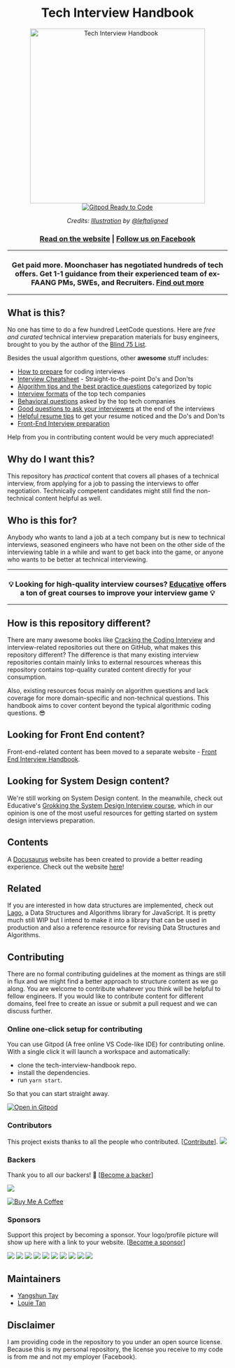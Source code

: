 <h1 align="center">Tech Interview Handbook</h1>

<div align="center">
  <a href="https://techinterviewhandbook.org/">
    <img src="website/static/img/logo.svg" alt="Tech Interview Handbook" width="400">
  </a>
  <br>
  <a href="https://gitpod.io/#https://github.com/yangshun/tech-interview-handbook">
    <img src="https://img.shields.io/badge/Gitpod-Ready--to--Code-blue?logo=gitpod" alt="Gitpod Ready to Code">
  </a>
  <br>
  <p>
    <em>Credits: <a href="https://dribbble.com/shots/3831443-Tech-Interview-Handbook">Illustration</a> by <a href="https://dribbble.com/leftaligned">@leftaligned</a></em>
  </p>
  <h3>
    <a href="https://techinterviewhandbook.org/">Read on the website</a> | <a href="https://facebook.com/techinterviewhandbook">Follow us on Facebook</a> 
  </h3>
</div>

---

<div align="center">
  <h3>Get paid more. Moonchaser has negotiated hundreds of tech offers. Get 1-1 guidance from their experienced team of ex-FAANG PMs, SWEs, and Recruiters. <a href="https://www.moonchaser.io/?utm_source=techinterviewhandbook&utm_medium=referral&utm_content=github" target="_blank">Find out more</a></h3>
</div>

---

## What is this?

No one has time to do a few hundred LeetCode questions. Here are _free and curated_ technical interview preparation materials for busy engineers, brought to you by the author of the [Blind 75 List](https://www.teamblind.com/post/New-Year-Gift---Curated-List-of-Top-75-LeetCode-Questions-to-Save-Your-Time-OaM1orEU).

Besides the usual algorithm questions, other **awesome** stuff includes:

- [How to prepare](https://techinterviewhandbook.org/coding-round-overview) for coding interviews
- [Interview Cheatsheet](https://techinterviewhandbook.org/cheatsheet) - Straight-to-the-point Do's and Don'ts
- [Algorithm tips and the best practice questions](https://techinterviewhandbook.org/algorithms/introduction) categorized by topic
- [Interview formats](https://techinterviewhandbook.org/interview-formats) of the top tech companies
- [Behavioral questions](https://techinterviewhandbook.org/behavioral-questions) asked by the top tech companies
- [Good questions to ask your interviewers](https://techinterviewhandbook.org/questions-to-ask) at the end of the interviews
- [Helpful resume tips](https://techinterviewhandbook.org/resume) to get your resume noticed and the Do's and Don'ts
- [Front-End Interview preparation](https://frontendinterviewhandbook.com)

Help from you in contributing content would be very much appreciated!

## Why do I want this?

This repository has _practical_ content that covers all phases of a technical interview, from applying for a job to passing the interviews to offer negotiation. Technically competent candidates might still find the non-technical content helpful as well.

## Who is this for?

Anybody who wants to land a job at a tech company but is new to technical interviews, seasoned engineers who have not been on the other side of the interviewing table in a while and want to get back into the game, or anyone who wants to be better at technical interviewing.

---

<div align="center">
  <h3>💡 Looking for high-quality interview courses? <a href="https://www.educative.io/explore?search_string=interview&aff=x23W">Educative</a> offers a ton of great courses to improve your interview game 💡</h3>
</div>

---

## How is this repository different?

There are many awesome books like [Cracking the Coding Interview](http://www.crackingthecodinginterview.com/) and interview-related repositories out there on GitHub, what makes this repository different? The difference is that many existing interview repositories contain mainly links to external resources whereas this repository contains top-quality curated content directly for your consumption.

Also, existing resources focus mainly on algorithm questions and lack coverage for more domain-specific and non-technical questions. This handbook aims to cover content beyond the typical algorithmic coding questions. 😎

## Looking for Front End content?

Front-end-related content has been moved to a separate website - [Front End Interview Handbook](https://frontendinterviewhandbook.com).

## Looking for System Design content?

We're still working on System Design content. In the meanwhile, check out Educative's [Grokking the System Design Interview course](https://www.educative.io/courses/grokking-the-system-design-interview?aff=x23W), which in our opinion is one of the most useful resources for getting started on system design interviews preparation.

## Contents

A [Docusaurus](https://github.com/facebook/docusaurus) website has been created to provide a better reading experience. Check out the website [here](https://techinterviewhandbook.org)!

## Related

If you are interested in how data structures are implemented, check out [Lago](https://github.com/yangshun/lago), a Data Structures and Algorithms library for JavaScript. It is pretty much still WIP but I intend to make it into a library that can be used in production and also a reference resource for revising Data Structures and Algorithms.

## Contributing

There are no formal contributing guidelines at the moment as things are still in flux and we might find a better approach to structure content as we go along. You are welcome to contribute whatever you think will be helpful to fellow engineers. If you would like to contribute content for different domains, feel free to create an issue or submit a pull request and we can discuss further.

### Online one-click setup for contributing

You can use Gitpod (A free online VS Code-like IDE) for contributing online. With a single click it will launch a workspace and automatically:

- clone the tech-interview-handbook repo.
- install the dependencies.
- run `yarn start`.

So that you can start straight away.

[![Open in Gitpod](https://gitpod.io/button/open-in-gitpod.svg)](https://gitpod.io/#https://github.com/yangshun/tech-interview-handbook)

### Contributors

This project exists thanks to all the people who contributed. [[Contribute](CONTRIBUTING.md)]. <a href="https://github.com/yangshun/tech-interview-handbook/graphs/contributors"><img src="https://opencollective.com/tech-interview-handbook/contributors.svg?width=890&button=false"></a>

### Backers

Thank you to all our backers! 🙏 [[Become a backer](https://opencollective.com/tech-interview-handbook#backer)]

<a href="https://opencollective.com/tech-interview-handbook#backers" target="_blank"><img src="https://opencollective.com/tech-interview-handbook/backers.svg?width=890"></a>

<a href="https://www.buymeacoffee.com/yangshun" target="_blank"><img src="https://www.buymeacoffee.com/assets/img/custom_images/orange_img.png" alt="Buy Me A Coffee" style="height: auto !important; width: auto !important;"></a>

### Sponsors

Support this project by becoming a sponsor. Your logo/profile picture will show up here with a link to your website. [[Become a sponsor](https://opencollective.com/tech-interview-handbook#sponsor)]

<a href="https://opencollective.com/tech-interview-handbook/sponsor/0/website" target="_blank"><img src="https://opencollective.com/tech-interview-handbook/sponsor/0/avatar.svg"></a> <a href="https://opencollective.com/tech-interview-handbook/sponsor/1/website" target="_blank"><img src="https://opencollective.com/tech-interview-handbook/sponsor/1/avatar.svg"></a> <a href="https://opencollective.com/tech-interview-handbook/sponsor/2/website" target="_blank"><img src="https://opencollective.com/tech-interview-handbook/sponsor/2/avatar.svg"></a> <a href="https://opencollective.com/tech-interview-handbook/sponsor/3/website" target="_blank"><img src="https://opencollective.com/tech-interview-handbook/sponsor/3/avatar.svg"></a> <a href="https://opencollective.com/tech-interview-handbook/sponsor/4/website" target="_blank"><img src="https://opencollective.com/tech-interview-handbook/sponsor/4/avatar.svg"></a> <a href="https://opencollective.com/tech-interview-handbook/sponsor/5/website" target="_blank"><img src="https://opencollective.com/tech-interview-handbook/sponsor/5/avatar.svg"></a> <a href="https://opencollective.com/tech-interview-handbook/sponsor/6/website" target="_blank"><img src="https://opencollective.com/tech-interview-handbook/sponsor/6/avatar.svg"></a> <a href="https://opencollective.com/tech-interview-handbook/sponsor/7/website" target="_blank"><img src="https://opencollective.com/tech-interview-handbook/sponsor/7/avatar.svg"></a> <a href="https://opencollective.com/tech-interview-handbook/sponsor/8/website" target="_blank"><img src="https://opencollective.com/tech-interview-handbook/sponsor/8/avatar.svg"></a> <a href="https://opencollective.com/tech-interview-handbook/sponsor/9/website" target="_blank"><img src="https://opencollective.com/tech-interview-handbook/sponsor/9/avatar.svg"></a>

## Maintainers

- [Yangshun Tay](https://github.com/yangshun)
- [Louie Tan](https://github.com/louietyj)

## Disclaimer

I am providing code in the repository to you under an open source license. Because this is my personal repository, the license you receive to my code is from me and not my employer (Facebook).
